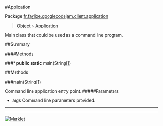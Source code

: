 #Application

Package [fr.faylixe.googlecodejam.client.application](README.md)<br>
> [Object](../../../../ava/lang/Object.md) > [Application](Application.md)

<p>Main class that could be used as a command line program.</p>

##Summary

####Methods

###* **public static** main(String[])



##Methods

###main(String[])


Command line application entry point.
#####Parameters


* args Command line parameters provided.

---
---
[![Marklet](https://img.shields.io/badge/Generated%20by-Marklet-green.svg)](https://github.com/Faylixe/marklet)